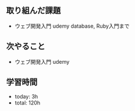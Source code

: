 ## 取り組んだ課題
- ウェブ開発入門 udemy database, Ruby入門まで

## 次やること
- ウェブ開発入門 udemy

## 学習時間    
- today: 3h
- total: 120h